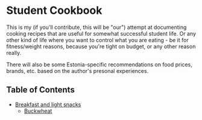 # Student Cookbook

This is my (if you'll contribute, this will be "our") attempt at documenting cooking recipes that are useful for somewhat successful student life.
Or any other kind of life where you want to control what you are eating - be it for fitness/weight reasons, because you're tight on budget, or any other reason really.

There will also be some Estonia-specific recommendations on food prices, brands, etc. based on the author's presonal experiences.


## Table of Contents
* [Breakfast and light snacks](./light_stuff)
	* [Buckwheat](./light_stuff/grechka.md)
